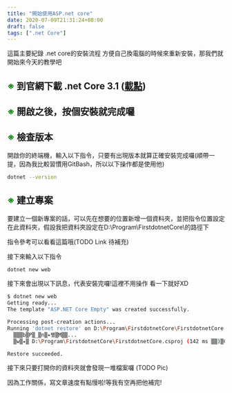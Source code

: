 ```yaml
---
title: "開始使用ASP.net core"
date: 2020-07-09T21:31:24+08:00
draft: false
tags: [".net Core"]
---
```


這篇主要紀錄 .net core的安裝流程 方便自己換電腦的時候來重新安裝，那我們就開始來今天的教學吧

## <font color=#008000>※</font> 到官網下載 .net Core 3.1 ([載點](https://dotnet.microsoft.com/download))

## <font color=#008000>※</font> 開啟之後，按個安裝就完成囉

## <font color=#008000>※</font> 檢查版本
開啟你的終端機，輸入以下指令，只要有出現版本就算正確安裝完成囉(順帶一提，因為我比較習慣用GitBash，所以以下操作都是使用他)
```bash
dotnet --version
```

## <font color=#008000>※</font> 建立專案
要建立一個新專案的話，可以先在想要的位置新增一個資料夾，並把指令位置設定在此資料夾，假設我把資料夾設定在D:\Program\FirstdotnetCore\的路徑下

指令參考可以看看這篇哦(TODO Link 待補充)

接下來輸入以下指令
```bash
dotnet new web
```

接下來會出現以下訊息，代表安裝完囉!這裡不用操作 看一下就好XD

```bash
$ dotnet new web
Getting ready...
The template "ASP.NET Core Empty" was created successfully.

Processing post-creation actions...
Running 'dotnet restore' on D:\Program\FirstdotnetCore\FirstdotnetCore.csproj...
  ▒▒▒b▒P▒_▒n▒٭쪺▒M▒▒...
  ▒w▒٭▒ D:\Program\FirstdotnetCore\FirstdotnetCore.csproj (142 ms ▒▒)▒C

Restore succeeded.

```

接下來只要打開你的資料夾就會發現一堆檔案囉 (TODO Pic)

因為工作關係，寫文章速度有點慢啦!等我有空再把他補完!